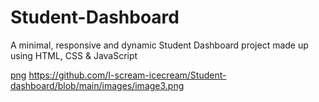 # Student-Dashboard
A minimal, responsive and dynamic Student Dashboard  project made up using HTML, CSS &amp; JavaScript 

[png](https://github.com/I-scream-icecream/Student-dashboard/blob/d0f31fbefbeb5ccb72f6884f86e36e18dd49c48b/images/image1.png)
https://github.com/I-scream-icecream/Student-dashboard/blob/main/images/image3.png